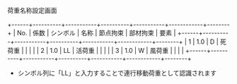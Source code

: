 荷重名称設定画面

+------+----------+-----------+----------+-----------+------------+--------+
| No.  |   係数   |  シンボル  |   名称   |  節点拘束  |  部材拘束   |  要素  |
+------+----------+-----------+----------+-----------+------------+--------+
|  1   |   1.0    |    D      |  死荷重  |           |            |        |
|  2   |   1.0    |    LL     |  活荷重  |           |            |        |
|  3   |   1.0    |    W      |  風荷重  |           |            |        |
+------+----------+-----------+----------+-----------+------------+--------+

* シンボル列に「LL」と入力することで連行移動荷重として認識されます 